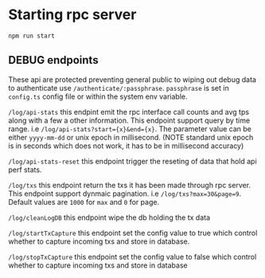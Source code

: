 # Starting rpc server

`npm run start`

## DEBUG endpoints

These api are protected preventing general public to wiping out debug data to authenticate use `/authenticate/:passphrase`. `passphrase` is set in `config.ts` config file or within the system env variable.

`/log/api-stats` this endpint emit the rpc interface call counts and avg tps along with a few a other information. This endpoint support query by time range. i.e `/log/api-stats?start={x}&end={x}`. The parameter value can be either `yyyy-mm-dd` or unix epoch in millisecond. (NOTE standard unix epoch is in seconds which does not work, it has to be in millisecond accuracy)

`/log/api-stats-reset` this endpoint trigger the reseting of data that hold api perf stats.

`/log/txs` this endpoint return the txs it has been made through rpc server. This endpoint support dynmaic pagination. i.e `/log/txs?max=30&page=9`.
Default values are `1000` for `max` and `0` for page.

`/log/cleanLogDB` this endpoint wipe the db holding the tx data

`/log/startTxCapture` this endpoint set the config value to true which control whether to capture incoming txs and store in database. 

`/log/stopTxCapture` this endpoint set the config value to false which control whether to capture incoming txs and store in database


